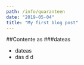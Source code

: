```yaml
---
path: /info/quaranteen
date: "2019-05-04"
title: "My first blog post"
---
```


##Contente
as
###dateas

- dateas
- das d d

